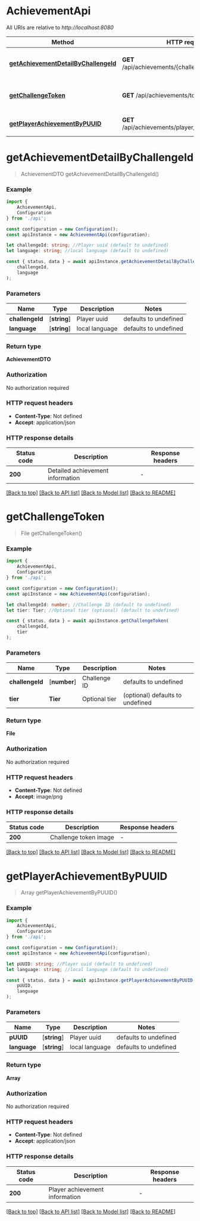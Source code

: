 # AchievementApi

All URIs are relative to *http://localhost:8080*

|Method | HTTP request | Description|
|------------- | ------------- | -------------|
|[**getAchievementDetailByChallengeId**](#getachievementdetailbychallengeid) | **GET** /api/achievements/{challengeId}/{language} | Get achievement detail by challenge id|
|[**getChallengeToken**](#getchallengetoken) | **GET** /api/achievements/token/{challengeId} | Get challenge token image by challenge id and tier|
|[**getPlayerAchievementByPUUID**](#getplayerachievementbypuuid) | **GET** /api/achievements/player/{pUUID}/{language} | Get all player achievements by pUUID|

# **getAchievementDetailByChallengeId**
> AchievementDTO getAchievementDetailByChallengeId()


### Example

```typescript
import {
    AchievementApi,
    Configuration
} from './api';

const configuration = new Configuration();
const apiInstance = new AchievementApi(configuration);

let challengeId: string; //Player uuid (default to undefined)
let language: string; //local language (default to undefined)

const { status, data } = await apiInstance.getAchievementDetailByChallengeId(
    challengeId,
    language
);
```

### Parameters

|Name | Type | Description  | Notes|
|------------- | ------------- | ------------- | -------------|
| **challengeId** | [**string**] | Player uuid | defaults to undefined|
| **language** | [**string**] | local language | defaults to undefined|


### Return type

**AchievementDTO**

### Authorization

No authorization required

### HTTP request headers

 - **Content-Type**: Not defined
 - **Accept**: application/json


### HTTP response details
| Status code | Description | Response headers |
|-------------|-------------|------------------|
|**200** | Detailed achievement information |  -  |

[[Back to top]](#) [[Back to API list]](../README.md#documentation-for-api-endpoints) [[Back to Model list]](../README.md#documentation-for-models) [[Back to README]](../README.md)

# **getChallengeToken**
> File getChallengeToken()


### Example

```typescript
import {
    AchievementApi,
    Configuration
} from './api';

const configuration = new Configuration();
const apiInstance = new AchievementApi(configuration);

let challengeId: number; //Challenge ID (default to undefined)
let tier: Tier; //Optional tier (optional) (default to undefined)

const { status, data } = await apiInstance.getChallengeToken(
    challengeId,
    tier
);
```

### Parameters

|Name | Type | Description  | Notes|
|------------- | ------------- | ------------- | -------------|
| **challengeId** | [**number**] | Challenge ID | defaults to undefined|
| **tier** | **Tier** | Optional tier | (optional) defaults to undefined|


### Return type

**File**

### Authorization

No authorization required

### HTTP request headers

 - **Content-Type**: Not defined
 - **Accept**: image/png


### HTTP response details
| Status code | Description | Response headers |
|-------------|-------------|------------------|
|**200** | Challenge token image |  -  |

[[Back to top]](#) [[Back to API list]](../README.md#documentation-for-api-endpoints) [[Back to Model list]](../README.md#documentation-for-models) [[Back to README]](../README.md)

# **getPlayerAchievementByPUUID**
> Array<PlayerAchievementDTO> getPlayerAchievementByPUUID()


### Example

```typescript
import {
    AchievementApi,
    Configuration
} from './api';

const configuration = new Configuration();
const apiInstance = new AchievementApi(configuration);

let pUUID: string; //Player uuid (default to undefined)
let language: string; //local language (default to undefined)

const { status, data } = await apiInstance.getPlayerAchievementByPUUID(
    pUUID,
    language
);
```

### Parameters

|Name | Type | Description  | Notes|
|------------- | ------------- | ------------- | -------------|
| **pUUID** | [**string**] | Player uuid | defaults to undefined|
| **language** | [**string**] | local language | defaults to undefined|


### Return type

**Array<PlayerAchievementDTO>**

### Authorization

No authorization required

### HTTP request headers

 - **Content-Type**: Not defined
 - **Accept**: application/json


### HTTP response details
| Status code | Description | Response headers |
|-------------|-------------|------------------|
|**200** | Player achievement information |  -  |

[[Back to top]](#) [[Back to API list]](../README.md#documentation-for-api-endpoints) [[Back to Model list]](../README.md#documentation-for-models) [[Back to README]](../README.md)

